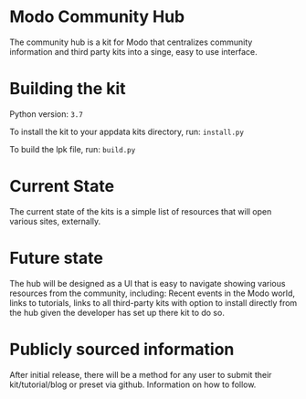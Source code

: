 # Modo Community Hub

The community hub is a kit for Modo that centralizes community information 
and third party kits into a singe, easy to use interface.

# Building the kit
Python version: `3.7` 

To install the kit to your appdata kits directory, run: `install.py`

To build the lpk file, run: `build.py`

# Current State
The current state of the kits is a simple list of resources that will open
various sites, externally.

# Future state
The hub will be designed as a UI that is easy to navigate showing various 
resources from the community, including: Recent events in the Modo world,
links to tutorials, links to all third-party kits with option to install 
directly from the hub given the developer has set up there kit to do so.

# Publicly sourced information
After initial release, there will be a method for any user to submit their
kit/tutorial/blog or preset via github. Information on how to follow.